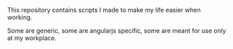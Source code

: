 This repository contains scripts I made to make my life easier when working.

Some are generic, some are angularjs specific, some are meant for use only at my workplace.
